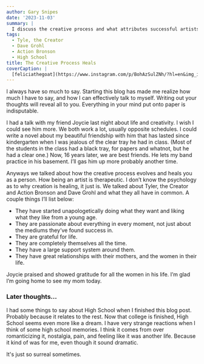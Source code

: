 ```yaml
---
author: Gary Snipes
date: '2023-11-03'
summary: |
  I discuss the creative process and what attributes successful artists share. 
tags: 
  - Tyle, the Creator
  - Dave Grohl
  - Action Bronson
  - High School
title: The Creative Process Heals
coverCaption: |
  [feliciathegoat](https://www.instagram.com/p/BohAzSulZNh/?hl=en&img_index=1) via IG
---
```

I always have so much to say. Starting this blog has made me realize how much I have to say, and how I can effectively talk to myself. Writing out your thoughts will reveal all to you. Everything in your mind put onto paper is indisputable. 

I had a talk with my friend Joycie last night about life and creativity. I wish I could see him more. We both work a lot, usually opposite schedules. I could write a novel about my beautiful friendship with him that has lasted since kindergarten when I was jealous of the clear tray he had in class. (Most of the students in the class had a black tray, for papers and whatnot, but he had a clear one.) Now, 16 years later, we are best friends. He lets my band practice in his basement. I’ll gas him up more probably another time. 

Anyways we talked about how the creative process evolves and heals you as a person. How being an artist is therapeutic. I don’t know the psychology as to why creation is healing, it just is. We talked about Tyler, the Creator and Action Bronson and Dave Grohl and what they all have in common. A couple things I’ll list below:

  - They have started unapologetically doing what they want and liking what they like from a young age.
  - They are passionate about everything in every moment, not just about the mediums they’ve found success in. 
  - They are grateful for life. 
  - They are completely themselves all the time. 
  - They have a large support system around them. 
  - They have great relationships with their mothers, and the women in their life. 

Joycie praised and showed gratitude for all the women in his life. I’m glad I’m going home to see my mom today. 


### Later thoughts…

I had some things to say about High School when I finished this blog post. Probably because it relates to the rest. Now that college is finished, High School seems even more like a dream. I have very strange reactions when I think of some high school memories. I think it comes from over romanticizing it, nostalgia, pain, and feeling like it was another life. Because it kind of was for me, even though it sound dramatic. 

It's just so surreal sometimes.